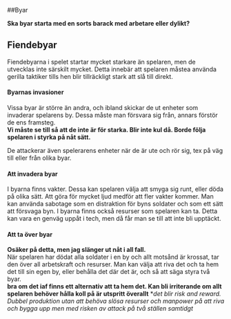 ##Byar

**Ska byar starta med en sorts barack med arbetare eller dylikt?**

## Fiendebyar  
Fiendebyarna i spelet startar mycket starkare än spelaren, men de utvecklas inte särskilt mycket. 
Detta innebär att spelaren måstea använda gerilla taktiker tills hen blir tillräckligt stark att slå till direkt. 

#### Byarnas invasioner
Vissa byar är större än andra, och ibland skickar de ut enheter som invaderar spelarens by. 
Dessa måste man försvara sig från, annars förstör de ens framsteg.  
**Vi måste se till så att de inte är för starka. Blir inte kul då. Borde följa spelaren i styrka på nåt sätt.**  

De attackerar även spelerarens enheter när de är ute och rör sig, tex på väg till eller från olika byar.

#### Att invadera byar
I byarna finns vakter. Dessa kan spelaren välja att smyga sig runt, eller döda på olika sätt.
Att göra för mycket ljud medför att fler vakter kommer. Man kan använda sabotage som en distraktion för byns soldater och som ett sätt att försvaga byn.
I byarna finns också resurser som spelaren kan ta. 
Detta kan vara en genväg uppåt i tech, men då får man se till att inte bli upptäckt.

#### Att ta över byar
**Osäker på detta, men jag slänger ut nåt i all fall.**  
När spelaren har dödat alla soldater i en by och allt motsånd är krossat, tar den över all arbetskraft och resurser.
Man kan välja att riva det och ta hem det till sin egen by, eller behålla det där det är, och så att säga styra två byar.   
**bra om det iaf finns ett alternativ att ta hem det. Kan bli irriterande om allt spelaren behöver hålla koll på är utspritt överallt** **det blir risk and reward. Dubbel produktion utan att behöva slösa resurser och manpower på att riva och bygga upp men med risken av attack på två ställen samtidgt*
